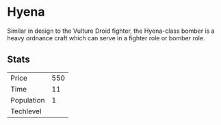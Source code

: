 # Hyena

Similar in design to the Vulture Droid fighter, the Hyena-class bomber is a heavy ordnance craft which can serve in a fighter role or bomber role. 

## Stats

<table>
    <tr>
        <td>Price</td>
        <td>550</td>
    </tr>
    <tr>
        <td>Time</td>
        <td>11</td>
    </tr>
    <tr>
        <td>Population</td>
        <td>1</td>
    </tr>
    <tr>
        <td>Techlevel</td>
        <td></td>
    </tr>
</table>
